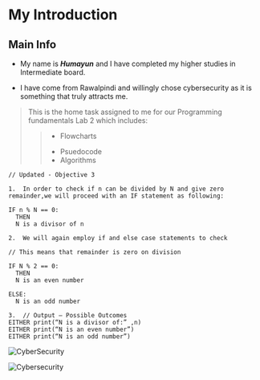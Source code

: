 # My Introduction
## Main Info
- My name is ***Humayun*** and I have completed my higher studies in Intermediate board.
+ I have come from Rawalpindi and willingly chose cybersecurity as it is something that truly attracts me.
> This is the home task assigned to me for our Programming fundamentals Lab 2 which includes:
>> + Flowcharts
>> - Psuedocode
>> - Algorithms

```
// Updated - Objective 3

1.	In order to check if n can be divided by N and give zero remainder,we will proceed with an IF statement as following:

IF n % N == 0:
  THEN
  N is a divisor of n

2.	We will again employ if and else case statements to check 

// This means that remainder is zero on division

IF N % 2 == 0: 
  THEN
  N is an even number

ELSE:
  N is an odd number

3.	// Output – Possible Outcomes
EITHER print(“N is a divisor of:” ,n)
EITHER print(“N is an even number”)
EITHER print(“N is an odd number”)
```

![CyberSecurity](https://www.shutterstock.com/image-vector/abstract-banner-cyber-security-3d-600nw-2132246277.jpg)

![Cybersecurity](https://imageio.forbes.com/specials-images/imageserve/625439e4212c68221e5ca2c5/Digital-padlock-icon--cyber-security-network-and-data-protection-technology-on/960x0.jpg?height=373&width=711&fit=bounds)
